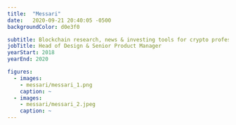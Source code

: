 ```yaml
---
title:  "Messari"
date:   2020-09-21 20:40:05 -0500
backgroundColor: d0e3f0

subtitle: Blockchain research, news & investing tools for crypto professionals
jobTitle: Head of Design & Senior Product Manager
yearStart: 2018
yearEnd: 2020

figures:
  - images:
    - messari/messari_1.png
    caption: ~
  - images:
    - messari/messari_2.jpeg
    caption: ~
---
```

